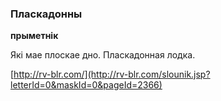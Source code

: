 ### Пласкадонны
**прыметнік**

Які мае плоскае дно. Пласкадонная лодка.

<a rel="author">[http://rv-blr.com/](http://rv-blr.com/slounik.jsp?letterId=0&maskId=0&pageId=2366)</a>
